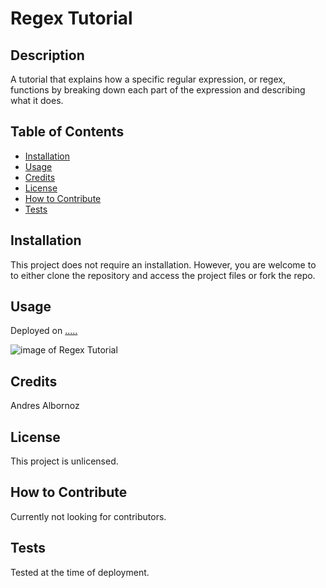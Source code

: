 # Regex Tutorial

## Description
A tutorial that explains how a specific regular expression, or regex, functions by breaking down each part of the expression and describing what it does.

## Table of Contents
- [Installation](#installation)
- [Usage](#usage)
- [Credits](#credits)
- [License](#license)
- [How to Contribute](#how-to-contribute)
- [Tests](#tests)

## Installation
This project does not require an installation. However, you are welcome to to either clone the repository and access the project files or fork the repo.

## Usage
Deployed on [.....](..........)

![image of Regex Tutorial](...........)

## Credits
Andres Albornoz

## License
This project is unlicensed.

## How to Contribute
Currently not looking for contributors.

## Tests
Tested at the time of deployment.
